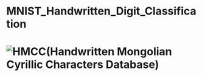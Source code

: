 # MNIST_Handwritten_Digit_Classification

# ![HMCC(Handwritten Mongolian Cyrillic Characters Database)](https://github.com/jakIT-ops/MNIST_Handwritten_Digit_Classification/tree/master/HMCC)
